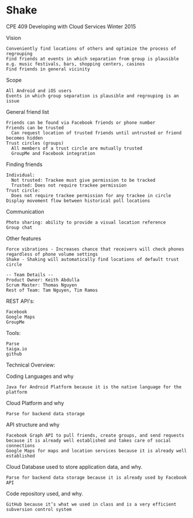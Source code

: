 # Shake
CPE 409 Developing with Cloud Services
Winter 2015

Vision

	Conveniently find locations of others and optimize the process of regrouping
    Find friends at events in which separation from group is plausible e.g. music festivals, bars, shopping centers, casinos
    Find friends in general vicinity
  
Scope

	All Android and iOS users
	Events in which group separation is plausible and regrouping is an issue
  
  
General friend list

    Friends can be found via Facebook friends or phone number
    Friends can be trusted
      Can request location of trusted friends until untrusted or friend becomes hidden
    Trust circles (groups)
      All members of a trust circle are mutually trusted
      GroupMe and Facebook integration
      
 Finding friends
 
    Individual:
      Not trusted: Trackee must give permission to be tracked
      Trusted: Does not require trackee permission
    Trust circle:
      Does not require trackee permission for any trackee in circle
    Display movement flow between historical poll locations

Communication

    Photo sharing: ability to provide a visual location reference
    Group chat
    
Other features

    Force vibrations - Increases chance that receivers will check phones regardless of phone volume settings
    Shake - Shaking will automatically find locations of default trust circle

```
-- Team Details --
Product Owner: Keith Abdulla
Scrum Master: Thomas Nguyen
Rest of Team: Tam Nguyen, Tim Ramos
```

REST API's: 

    Facebook 
    Google Maps
    GroupMe

Tools:

    Parse
    taiga.io
    github
    
Technical Overview:

Coding Languages and why
    
    Java for Android Platform because it is the native language for the platform
    
Cloud Platform and why
    
    Parse for backend data storage
API structure and why
    
    Facebook Graph API to pull friends, create groups, and send requests because it is already well established and takes care of social connections
    Google Maps for maps and location services because it is already well established
    
Cloud Database used to store application data, and why.
    
    Parse for backend data storage because it is already used by Facebook API
    
Code repository used, and why.
    
    GitHub because it’s what we used in class and is a very efficient subversion control system

